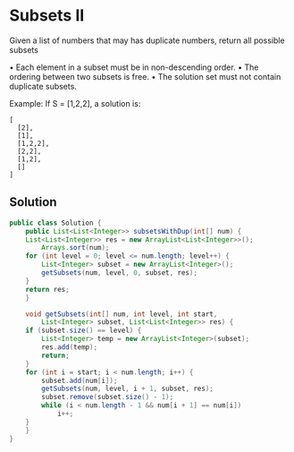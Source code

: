 # Subsets II

Given a list of numbers that may has duplicate numbers, return all possible subsets

• Each element in a subset must be in non-descending order. • The ordering between two subsets is free. • The solution set must not contain duplicate subsets.

Example: If S = \[1,2,2], a solution is:

```
[
  [2],
  [1],
  [1,2,2],
  [2,2],
  [1,2],
  []
]

```

## Solution

```java
public class Solution {
    public List<List<Integer>> subsetsWithDup(int[] num) {
	List<List<Integer>> res = new ArrayList<List<Integer>>();
        Arrays.sort(num);
	for (int level = 0; level <= num.length; level++) {
		List<Integer> subset = new ArrayList<Integer>();
		getSubsets(num, level, 0, subset, res);		
	}
	return res;
    }

    void getSubsets(int[] num, int level, int start,
		List<Integer> subset, List<List<Integer>> res) {
	if (subset.size() == level) {
		List<Integer> temp = new ArrayList<Integer>(subset);
		res.add(temp);
		return;
	}
	for (int i = start; i < num.length; i++) {
		subset.add(num[i]);
		getSubsets(num, level, i + 1, subset, res);
		subset.remove(subset.size() - 1);
		while (i < num.length - 1 && num[i + 1] == num[i])
			i++;
	}
    }
}

```
